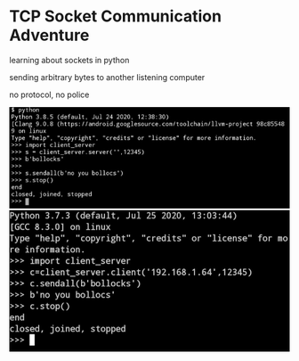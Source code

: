 # TCP Socket Communication Adventure

learning about sockets in python

sending arbitrary bytes to another listening computer

no protocol, no police

![server example](./img/s.jpg)
![client example](./img/c.jpg)

